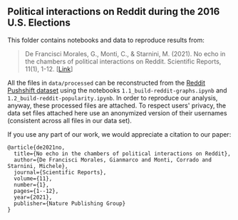 ## Political interactions on Reddit during the 2016 U.S. Elections

This folder contains notebooks and data to reproduce results from:

>  De Francisci Morales, G., Monti, C., & Starnini, M. (2021). No echo in the chambers of political interactions on Reddit. Scientific Reports, 11(1), 1-12. [[Link](https://www.nature.com/articles/s41598-021-81531-x)]

All the files in `data/processed` can be reconstructed from the [Reddit Pushshift dataset](https://files.pushshift.io/reddit/) using the notebooks `1.1_build-reddit-graphs.ipynb` and `1.2_build-reddit-popularity.ipynb`.
In order to reproduce our analysis, anyway, these processed files are attached.
To respect users' privacy, the data set files attached here use an anonymized version of their usernames (consistent across all files in our data set). 

If you use any part of our work, we would appreciate a citation to our paper:

    @article{de2021no,
      title={No echo in the chambers of political interactions on Reddit},
      author={De Francisci Morales, Gianmarco and Monti, Corrado and Starnini, Michele},
      journal={Scientific Reports},
      volume={11},
      number={1},
      pages={1--12},
      year={2021},
      publisher={Nature Publishing Group}
    }
